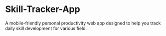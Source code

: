 # Skill-Tracker-App
A mobile-friendly personal productivity web app designed to help you track daily skill development for various field.
